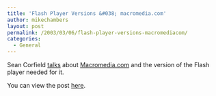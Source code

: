 ```yaml
---
title: 'Flash Player Versions &#038; macromedia.com'
author: mikechambers
layout: post
permalink: /2003/03/06/flash-player-versions-macromediacom/
categories:
  - General
---
```



Sean Corfield [talks][1] about [Macromedia.com][2] and the version of the Flash player needed for it.

You can view the post [here][1].

 [1]: http://www.corfield.org/blog/archives/2003_03.html#000253
 [2]: http://www.macromedia.com